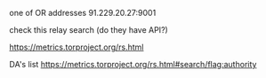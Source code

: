 one of OR addresses 91.229.20.27:9001

check this relay search (do they have API?)

https://metrics.torproject.org/rs.html

DA's list
https://metrics.torproject.org/rs.html#search/flag:authority
